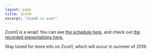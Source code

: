 ```yaml
---
layout: page
title: Zcon0
excerpt: "Zcon0 is over"
---
```


Zcon0 is a wrap! You can see [the schedule here](/zcon/schedule), and check out [the recorded presentations here.](https://www.youtube.com/playlist?list=PL40dyJ0UYTLK507afWUMgzUYeh-i4qQWS)

Stay tuned for more info on Zcon1, which will occur in summer of 2019.
